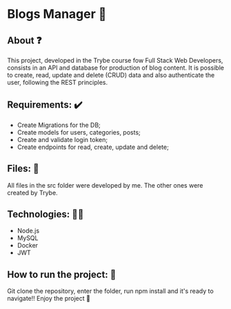 # Blogs Manager :page_facing_up:	

## About ❓
  This project, developed in the Trybe course fow Full Stack Web Developers, consists in an API and database for production of blog content. It is possible to create, read, update and delete (CRUD) data and also authenticate the user, following the REST principles.
  
## Requirements: ✔️
 - Create Migrations for the DB;
 - Create models for users, categories, posts;
 - Create and validate login token;
 - Create endpoints for read, create, update and delete;
 
## Files: 📄
   All files in the src folder were developed by me. The other ones were created by Trybe.

## Technologies: 👩‍💻
  - Node.js
  - MySQL
  - Docker
  - JWT

## How to run the project: 👀
  Git clone the repository, enter the folder, run npm install and it's ready to navigate!! Enjoy the project 💚
